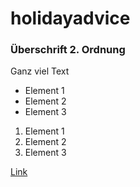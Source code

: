 # holidayadvice

### Überschrift 2. Ordnung

Ganz viel Text

- Element 1
- Element 2
- Element 3


1. Element 1
1. Element 2
1. Element 3

[Link](https://www.google.com)
